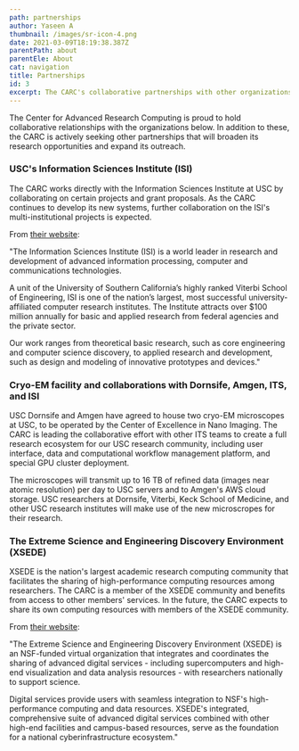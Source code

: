 ```yaml
---
path: partnerships
author: Yaseen A
thumbnail: /images/sr-icon-4.png
date: 2021-03-09T18:19:38.387Z
parentPath: about
parentEle: About
cat: navigation
title: Partnerships
id: 3
excerpt: The CARC's collaborative partnerships with other organizations.
---
```


The Center for Advanced Research Computing is proud to hold collaborative relationships with the organizations below. In addition to these, the CARC is actively seeking other partnerships that will broaden its research opportunities and expand its outreach.

### USC's Information Sciences Institute (ISI)

The CARC works directly with the Information Sciences Institute at USC by collaborating on certain projects and grant proposals. As the CARC continues to develop its new systems, further collaboration on the ISI's multi-institutional projects is expected.

From [their website](https://www.isi.edu/):

"The Information Sciences Institute (ISI) is a world leader in research and development of advanced information processing, computer and communications technologies.

A unit of the University of Southern California’s highly ranked Viterbi School of Engineering, ISI is one of the nation’s largest, most successful university-affiliated computer research institutes. The Institute attracts over $100 million annually for basic and applied research from federal agencies and the private sector.

Our work ranges from theoretical basic research, such as core engineering and computer science discovery, to applied research and development, such as design and modeling of innovative prototypes and devices."

### Cryo-EM facility and collaborations with Dornsife, Amgen, ITS, and ISI

USC Dornsife and Amgen have agreed to house two cryo-EM microscopes at USC, to be operated by the Center of Excellence in Nano Imaging. The CARC is leading the collaborative effort with other ITS teams to create a full research ecosystem for our USC research community, including user interface, data and computational workflow management platform, and special GPU cluster deployment.

The microscopes will transmit up to 16 TB of refined data (images near atomic resolution) per day to USC servers and to Amgen's AWS cloud storage. USC researchers at Dornsife, Viterbi, Keck School of Medicine, and other USC research institutes will make use of the new microscropes for their research.

### The Extreme Science and Engineering Discovery Environment (XSEDE)

XSEDE is the nation's largest academic research computing community that facilitates the sharing of high-performance computing resources among researchers. The CARC is a member of the XSEDE community and benefits from access to other members' services. In the future, the CARC expects to share its own computing resources with members of the XSEDE community.

From [their website](https://www.xsede.org/):

"The Extreme Science and Engineering Discovery Environment (XSEDE) is an NSF-funded virtual organization that integrates and coordinates the sharing of advanced digital services - including supercomputers and high-end visualization and data analysis resources - with researchers nationally to support science.

Digital services provide users with seamless integration to NSF's high-performance computing and data resources. XSEDE's integrated, comprehensive suite of advanced digital services combined with other high-end facilities and campus-based resources, serve as the foundation for a national cyberinfrastructure ecosystem."
